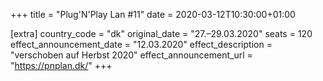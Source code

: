 +++
title = "Plug'N'Play Lan #11"
date = 2020-03-12T10:30:00+01:00

[extra]
country_code = "dk"
original_date = "27.–29.03.2020"
seats = 120
effect_announcement_date = "12.03.2020"
effect_description = "verschoben auf Herbst 2020"
effect_announcement_url = "https://pnplan.dk/"
+++
